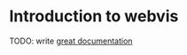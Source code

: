 # Introduction to webvis

TODO: write [great documentation](http://jacobian.org/writing/what-to-write/)
